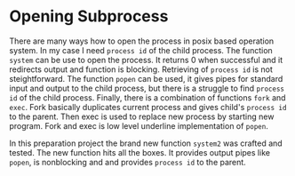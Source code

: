 # Opening Subprocess

There are many ways how to open the process in posix based operation system. In my case I need `process id` of the child process. The function `system` can be use to open the process. It returns 0 when successful and it redirects output and function is blocking. Retrieving of `process id` is not steightforward. The function `popen` can be used, it gives pipes for standard input and output to the child process, but there is a struggle to find `process id` of the child process. Finally, there is a combination of functions `fork` and `exec`. Fork basically duplicates current process and gives child's `process id` to the parent. Then exec is used to replace new process by starting new program. Fork and exec is low level underline implementation of `popen`.

In this preparation project the brand new function `system2` was crafted and tested. The new function hits all the boxes. It provides output pipes like `popen`, is nonblocking and and provides `process id` to the parent.

